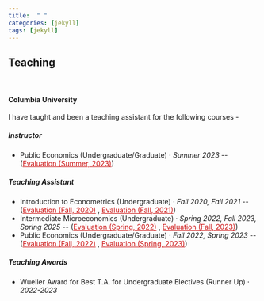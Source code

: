 ```yaml
---
title:  " "
categories: [jekyll]
tags: [jekyll]
---
```

<h2 id="teaching"><strong>Teaching</strong></h2>
<br>
<h4 id="columbia-university"><strong>Columbia University</strong></h4>
<p>I have taught and been a teaching assistant for the following courses - </p>

<h5 id="instructor"><strong>Instructor</strong></h5>
<ul>
  <li>Public Economics (Undergraduate/Graduate) &middot; <em>Summer 2023</em> -- (<a href="{{ site.baseurl }}/files/teaching_summer2023.pdf" style="color:#cc0e0e;" target="_blank">Evaluation (Summer, 2023)</a>)</li>
</ul>

<h5 id="undergrad"><strong>Teaching Assistant</strong></h5>
<ul>
  <li>Introduction to Econometrics (Undergraduate) &middot; <em>Fall 2020, Fall 2021</em> -- (<a href="{{ site.baseurl }}/files/teaching_fall2020.pdf" style="color:#cc0e0e;" target="_blank">Evaluation (Fall, 2020)</a> , <a href="{{ site.baseurl }}/files/teaching_fall2021.pdf" style="color:#cc0e0e;" target="_blank">Evaluation (Fall, 2021)</a>)</li>
  <li>Intermediate Microeconomics (Undergraduate) &middot; <em>Spring 2022, Fall 2023, Spring 2025</em> -- (<a href="{{ site.baseurl }}/files/teaching_spring2022.pdf" style="color:#cc0e0e;" target="_blank">Evaluation (Spring, 2022)</a> , <a href="{{ site.baseurl }}/files/teaching_fall2023.pdf" style="color:#cc0e0e;" target="_blank">Evaluation (Fall, 2023)</a>)</li>
  <li>Public Economics (Undergraduate/Graduate) &middot; <em>Fall 2022, Spring 2023</em> -- (<a href="{{ site.baseurl }}/files/teaching_fall2022.pdf" style="color:#cc0e0e;" target="_blank">Evaluation (Fall, 2022)</a> , <a href="{{ site.baseurl }}/files/teaching_spring2023.pdf" style="color:#cc0e0e;" target="_blank">Evaluation (Spring, 2023)</a>)</li>
</ul>


<h5 id="columbia-university"><strong>Teaching Awards</strong></h5>
<ul>
 <li> Wueller Award for Best T.A. for Undergraduate Electives (Runner Up) &middot; <em>2022-2023</em> </li>
</ul>
